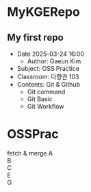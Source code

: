 # MyKGERepo
## My first repo  
- Date 2025-03-24 16:00 
    - Author: Gaeun Kim
- Subject: OSS Practice  
- Classroom: 다향관 103
- Contents: Git & Github
    - Git command
    - Git Basic
    - Git Workflow
# OSSPrac
fetch & merge
A  
B  
C  
E  
G  